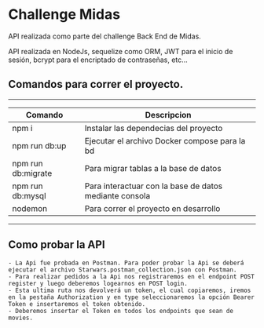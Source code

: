 # Challenge Midas

API realizada como parte del challenge Back End de Midas.

API realizada en NodeJs, sequelize como ORM, JWT para el inicio de sesión, bcrypt para el encriptado de contraseñas, etc...

## Comandos para correr el proyecto.
  -----------------   ------------------------------------------------------
| Comando            | Descripcion                                            |
| -----------------  | ------------------------------------------------------ |
| npm i              | Instalar las dependecias del proyecto                  |
| npm run db:up      | Ejecutar el archivo Docker compose para la bd          |
| npm run db:migrate | Para migrar tablas a la base de datos                  |
| npm run db:mysql   | Para interactuar con la base de datos mediante consola |
| nodemon            | Para correr el proyecto en desarrollo                  |
  -----------------   ------------------------------------------------------
## Como probar la API

    - La Api fue probada en Postman. Para poder probar la Api se deberá ejecutar el archivo Starwars.postman_collection.json con Postman.
    - Para realizar pedidos a la Api nos registraremos en el endpoint POST register y luego deberemos logearnos en POST login. 
    - Esta ultima ruta nos devolverá un token, el cual copiaremos, iremos en la pestaña Authorization y en type seleccionaremos la opción Bearer Token e insertaremos el token obtenido. 
    - Deberemos insertar el Token en todos los endpoints que sean de movies.
